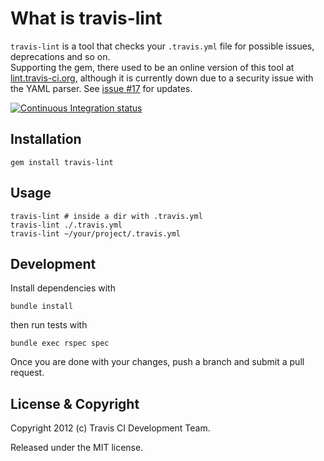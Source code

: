 # What is travis-lint

`travis-lint` is a tool that checks your `.travis.yml` file for possible issues, deprecations and so on.  
Supporting the gem, there used to be an online version of this tool at [lint.travis-ci.org](http://lint.travis-ci.org),
although it is currently down due to a security issue with the YAML parser. See [issue #17](https://github.com/travis-ci/travis-lint/issues/17) for updates.

[![Continuous Integration status](https://secure.travis-ci.org/travis-ci/travis-lint.png)](http://travis-ci.org/travis-ci/travis-lint)


## Installation

    gem install travis-lint


## Usage

    travis-lint # inside a dir with .travis.yml
    travis-lint ./.travis.yml
    travis-lint ~/your/project/.travis.yml


## Development

Install dependencies with

    bundle install

then run tests with

    bundle exec rspec spec

Once you are done with your changes, push a branch and submit a pull request.


## License & Copyright

Copyright 2012 (c) Travis CI Development Team.

Released under the MIT license.
